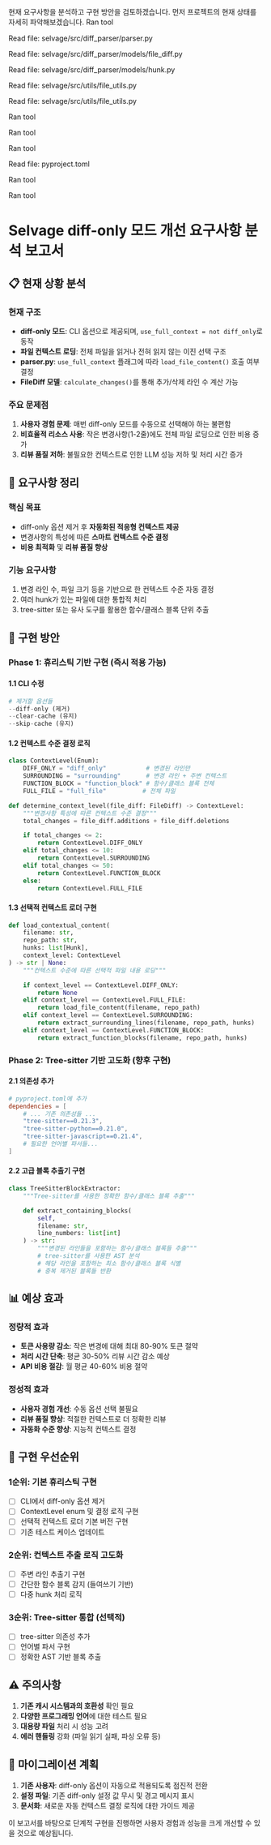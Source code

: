 현재 요구사항을 분석하고 구현 방안을 검토하겠습니다. 먼저 프로젝트의 현재 상태를 자세히 파악해보겠습니다.
Ran tool

Read file: selvage/src/diff_parser/parser.py

Read file: selvage/src/diff_parser/models/file_diff.py

Read file: selvage/src/diff_parser/models/hunk.py

Read file: selvage/src/utils/file_utils.py

Read file: selvage/src/utils/file_utils.py

Ran tool

Ran tool

Ran tool

Read file: pyproject.toml

Ran tool

Ran tool

# Selvage diff-only 모드 개선 요구사항 분석 보고서

## 📋 현재 상황 분석

### 현재 구조

- **diff-only 모드**: CLI 옵션으로 제공되며, `use_full_context = not diff_only`로 동작
- **파일 컨텍스트 로딩**: 전체 파일을 읽거나 전혀 읽지 않는 이진 선택 구조
- **parser.py**: `use_full_context` 플래그에 따라 `load_file_content()` 호출 여부 결정
- **FileDiff 모델**: `calculate_changes()`를 통해 추가/삭제 라인 수 계산 가능

### 주요 문제점

1. **사용자 경험 문제**: 매번 diff-only 모드를 수동으로 선택해야 하는 불편함
2. **비효율적 리소스 사용**: 작은 변경사항(1-2줄)에도 전체 파일 로딩으로 인한 비용 증가
3. **리뷰 품질 저하**: 불필요한 컨텍스트로 인한 LLM 성능 저하 및 처리 시간 증가

## 🎯 요구사항 정리

### 핵심 목표

- diff-only 옵션 제거 후 **자동화된 적응형 컨텍스트 제공**
- 변경사항의 특성에 따른 **스마트 컨텍스트 수준 결정**
- **비용 최적화** 및 **리뷰 품질 향상**

### 기능 요구사항

1. 변경 라인 수, 파일 크기 등을 기반으로 한 컨텍스트 수준 자동 결정
2. 여러 hunk가 있는 파일에 대한 통합적 처리
3. tree-sitter 또는 유사 도구를 활용한 함수/클래스 블록 단위 추출

## 🔧 구현 방안

### Phase 1: 휴리스틱 기반 구현 (즉시 적용 가능)

#### 1.1 CLI 수정

```python
# 제거할 옵션들
--diff-only (제거)
--clear-cache (유지)
--skip-cache (유지)
```

#### 1.2 컨텍스트 수준 결정 로직

```python
class ContextLevel(Enum):
    DIFF_ONLY = "diff_only"           # 변경된 라인만
    SURROUNDING = "surrounding"       # 변경 라인 + 주변 컨텍스트
    FUNCTION_BLOCK = "function_block" # 함수/클래스 블록 전체
    FULL_FILE = "full_file"          # 전체 파일

def determine_context_level(file_diff: FileDiff) -> ContextLevel:
    """변경사항 특성에 따른 컨텍스트 수준 결정"""
    total_changes = file_diff.additions + file_diff.deletions

    if total_changes <= 2:
        return ContextLevel.DIFF_ONLY
    elif total_changes <= 10:
        return ContextLevel.SURROUNDING
    elif total_changes <= 50:
        return ContextLevel.FUNCTION_BLOCK
    else:
        return ContextLevel.FULL_FILE
```

#### 1.3 선택적 컨텍스트 로더 구현

```python
def load_contextual_content(
    filename: str,
    repo_path: str,
    hunks: list[Hunk],
    context_level: ContextLevel
) -> str | None:
    """컨텍스트 수준에 따른 선택적 파일 내용 로딩"""

    if context_level == ContextLevel.DIFF_ONLY:
        return None
    elif context_level == ContextLevel.FULL_FILE:
        return load_file_content(filename, repo_path)
    elif context_level == ContextLevel.SURROUNDING:
        return extract_surrounding_lines(filename, repo_path, hunks)
    elif context_level == ContextLevel.FUNCTION_BLOCK:
        return extract_function_blocks(filename, repo_path, hunks)
```

### Phase 2: Tree-sitter 기반 고도화 (향후 구현)

#### 2.1 의존성 추가

```toml
# pyproject.toml에 추가
dependencies = [
    # ... 기존 의존성들 ...
    "tree-sitter==0.21.3",
    "tree-sitter-python==0.21.0",
    "tree-sitter-javascript==0.21.4",
    # 필요한 언어별 파서들...
]
```

#### 2.2 고급 블록 추출기 구현

```python
class TreeSitterBlockExtractor:
    """Tree-sitter를 사용한 정확한 함수/클래스 블록 추출"""

    def extract_containing_blocks(
        self,
        filename: str,
        line_numbers: list[int]
    ) -> str:
        """변경된 라인들을 포함하는 함수/클래스 블록들 추출"""
        # tree-sitter를 사용한 AST 분석
        # 해당 라인을 포함하는 최소 함수/클래스 블록 식별
        # 중복 제거된 블록들 반환
```

## 📊 예상 효과

### 정량적 효과

- **토큰 사용량 감소**: 작은 변경에 대해 최대 80-90% 토큰 절약
- **처리 시간 단축**: 평균 30-50% 리뷰 시간 감소 예상
- **API 비용 절감**: 월 평균 40-60% 비용 절약

### 정성적 효과

- **사용자 경험 개선**: 수동 옵션 선택 불필요
- **리뷰 품질 향상**: 적절한 컨텍스트로 더 정확한 리뷰
- **자동화 수준 향상**: 지능적 컨텍스트 결정

## 🚧 구현 우선순위

### 1순위: 기본 휴리스틱 구현

- [ ] CLI에서 diff-only 옵션 제거
- [ ] ContextLevel enum 및 결정 로직 구현
- [ ] 선택적 컨텍스트 로더 기본 버전 구현
- [ ] 기존 테스트 케이스 업데이트

### 2순위: 컨텍스트 추출 로직 고도화

- [ ] 주변 라인 추출기 구현
- [ ] 간단한 함수 블록 감지 (들여쓰기 기반)
- [ ] 다중 hunk 처리 로직

### 3순위: Tree-sitter 통합 (선택적)

- [ ] tree-sitter 의존성 추가
- [ ] 언어별 파서 구현
- [ ] 정확한 AST 기반 블록 추출

## ⚠️ 주의사항

1. **기존 캐시 시스템과의 호환성** 확인 필요
2. **다양한 프로그래밍 언어**에 대한 테스트 필요
3. **대용량 파일** 처리 시 성능 고려
4. **에러 핸들링** 강화 (파일 읽기 실패, 파싱 오류 등)

## 🔄 마이그레이션 계획

1. **기존 사용자**: diff-only 옵션이 자동으로 적용되도록 점진적 전환
2. **설정 파일**: 기존 diff-only 설정 값 무시 및 경고 메시지 표시
3. **문서화**: 새로운 자동 컨텍스트 결정 로직에 대한 가이드 제공

이 보고서를 바탕으로 단계적 구현을 진행하면 사용자 경험과 성능을 크게 개선할 수 있을 것으로 예상됩니다.
